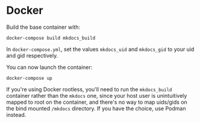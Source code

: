# Docker

Build the base container with:

```shell
docker-compose build mkdocs_build
```

In `docker-compose.yml`, set the values `mkdocs_uid` and `mkdocs_gid` to your uid and gid respectively.

You can now launch the container:

```shell
docker-compose up
```

If you're using Docker rootless, you'll need to run the `mkdocs_build` container rather than the `mkdocs` one, since your host user is unintuitively mapped to root on the container, and there's no way to map uids/gids on the bind mounted `/mkdocs` directory. If you have the choice, use Podman instead.
